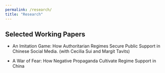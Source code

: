 ```yaml
---
permalink: /research/
title: "Research"
---
```


## Selected Working Papers

- An Imitation Game: How Authoritarian Regimes Secure Public Support in Chinese Social Media. (with Cecilia Sui and Margit Tavits)

- A War of Fear: How Negative Propaganda Cultivate Regime Support in China
